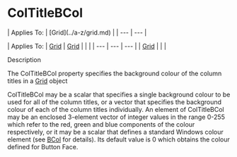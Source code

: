 




<h1 class="heading"><span class="name">ColTitleBCol</span></h1>
| Applies To: | [Grid](../a-z/grid.md) |
| --- | ---  |

| Applies To: | [Grid](../a-z/grid.md) | [Grid](../a-z/grid.md) |  |  |
| --- | --- | ---  |
| [Grid](../a-z/grid.md) |  |  |


Description


The ColTitleBCol property specifies the background colour of the column titles in a [Grid](../a-z/grid.md) object


ColTitleBCol may be a scalar that specifies a single background colour to be used for all of the column titles, or a vector that specifies the background colour of each of the column titles individually. An element of ColTitleBCol may be an enclosed 3-element vector of integer values in the range 0-255 which refer to the red, green and blue components of the colour respectively, or it may be a scalar that defines a standard Windows colour element (see [BCol](../a-z/bcol.md) for details). Its default value is 0 which obtains the colour defined for Button Face.




